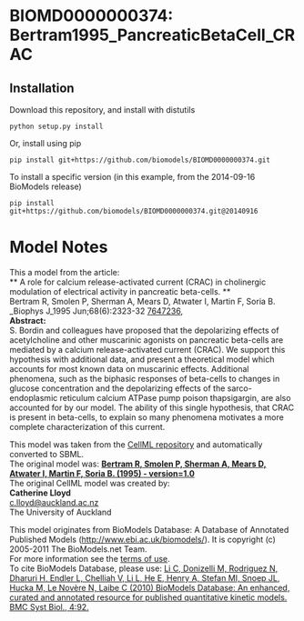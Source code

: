 # BIOMD0000000374: Bertram1995_PancreaticBetaCell_CRAC

## Installation

Download this repository, and install with distutils

`python setup.py install`

Or, install using pip

`pip install git+https://github.com/biomodels/BIOMD0000000374.git`

To install a specific version (in this example, from the 2014-09-16 BioModels release)

`pip install git+https://github.com/biomodels/BIOMD0000000374.git@20140916`


# Model Notes


This a model from the article:  
** A role for calcium release-activated current (CRAC) in cholinergic modulation of electrical activity in pancreatic beta-cells. **   
Bertram R, Smolen P, Sherman A, Mears D, Atwater I, Martin F, Soria B.
_Biophys J_1995 Jun;68(6):2323-32
[7647236](http://www.ncbi.nlm.nih.gov/pubmed/7647236),  
**Abstract:**   
S. Bordin and colleagues have proposed that the depolarizing effects of
acetylcholine and other muscarinic agonists on pancreatic beta-cells are
mediated by a calcium release-activated current (CRAC). We support this
hypothesis with additional data, and present a theoretical model which
accounts for most known data on muscarinic effects. Additional phenomena, such
as the biphasic responses of beta-cells to changes in glucose concentration
and the depolarizing effects of the sarco-endoplasmic reticulum calcium ATPase
pump poison thapsigargin, are also accounted for by our model. The ability of
this single hypothesis, that CRAC is present in beta-cells, to explain so many
phenomena motivates a more complete characterization of this current.

This model was taken from the [CellML
repository](http://www.cellml.org/models) and automatically converted to SBML.  
The original model was: [ **Bertram R, Smolen P, Sherman A, Mears D, Atwater
I, Martin F, Soria B. (1995) - version=1.0**
](http://models.cellml.org/exposure/c868593663ea1e546c1225d02f4611c4)  
The original CellML model was created by:  
**Catherine Lloyd**   
c.lloyd@auckland.ac.nz  
The University of Auckland  

This model originates from BioModels Database: A Database of Annotated
Published Models (http://www.ebi.ac.uk/biomodels/). It is copyright (c)
2005-2011 The BioModels.net Team.  
For more information see the [terms of
use](http://www.ebi.ac.uk/biomodels/legal.html).  
To cite BioModels Database, please use: [Li C, Donizelli M, Rodriguez N,
Dharuri H, Endler L, Chelliah V, Li L, He E, Henry A, Stefan MI, Snoep JL,
Hucka M, Le Novère N, Laibe C (2010) BioModels Database: An enhanced, curated
and annotated resource for published quantitative kinetic models. BMC Syst
Biol., 4:92.](http://www.ncbi.nlm.nih.gov/pubmed/20587024)


